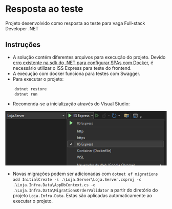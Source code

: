 # Resposta ao teste

Projeto desenvolvido como resposta ao teste para vaga Full-stack Developer .NET

## Instruções
- A solução contém diferentes arquivos para execução do projeto. Devido [erro existente na sdk do .NET para configurar SPAs com Docker](https://github.com/dotnet/aspnetcore/issues/41093), é necessário utilizar o ISS Express para teste do frontend. 
- A execução com docker funciona para testes com Swagger.
- Para executar o projeto:
```
    dotnet restore
    dotnet run
```
- Recomenda-se a inicialização através do Visual Studio:

![](image.png)

- Novas migrações podem ser adicionadas com `dotnet ef migrations add InitialCreate -s .\Loja.Server\Loja.Server.csproj -c .\Loja.Infra.Data\AppDbContext.cs -o .\Loja.Infra.Data\MigrationsOrderValidator` a partir do diretório do projeto `Loja.Infra.Data`. Estas são aplicadas automaticamente ao executar o projeto.
